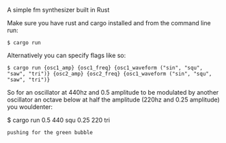 A simple fm synthesizer built in Rust

Make sure you have rust and cargo installed and from the command line run:
```
$ cargo run

```
Alternatively you can specify flags like so:

```
$ cargo run {osc1_amp} {osc1_freq} {osc1_waveform ("sin", "squ", "saw", "tri")} {osc2_amp} {osc2_freq} {osc1_waveform ("sin", "squ", "saw", "tri")}
```

So for an oscillator at 440hz and 0.5 amplitude to be modulated by another oscillator an octave below at half the amplitude (220hz and 0.25 amplitude) you wouldenter:

$ cargo run 0.5 440 squ 0.25 220 tri
```
pushing for the green bubble
